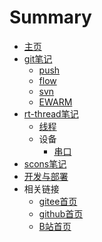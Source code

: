 # Summary

* [主页](README.md)
* [git笔记](git/readme.md)
    * [push](git/push.md)
    * [flow](git/flow.md)
    * [svn](git/svn.md)
    * [EWARM](git/ewarm.md)
* [rt-thread笔记](rt-thread/readme.md)
    * [线程](rt-thread/thread.md)
    * 设备
        * [串口](rt-thread/serial.md)
* [scons笔记](scons/readme.md)
* [开发与部署](build/readme.md)
* 相关链接
    * [gitee首页](https://gitee.com/mengplus/)
    * [github首页](https://gitee.com/meng-plus/)
    * [B站首页](https://space.bilibili.com/152180949)

